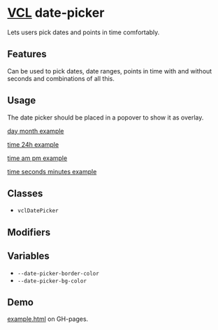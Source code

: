 # [VCL](https://github.com/vcl/vcl/doc) date-picker

Lets users pick dates and points in time comfortably.

## Features

Can be used to pick dates, date ranges, points in time with and without seconds
and combinations of all this.

## Usage

The date picker should be placed in a popover to show it as overlay.

[day month example](/demo/example-day-month.html)

[time 24h example](/demo/example-time-24h.html)

[time am pm example](/demo/example-time-am-pm.html)

[time seconds minutes example](/demo/example-time-seconds-minutes.html)

## Classes

- `vclDatePicker`

## Modifiers

## Variables

- `--date-picker-border-color`
- `--date-picker-bg-color`

## Demo

[example.html](/demo/example.html) on GH-pages.
